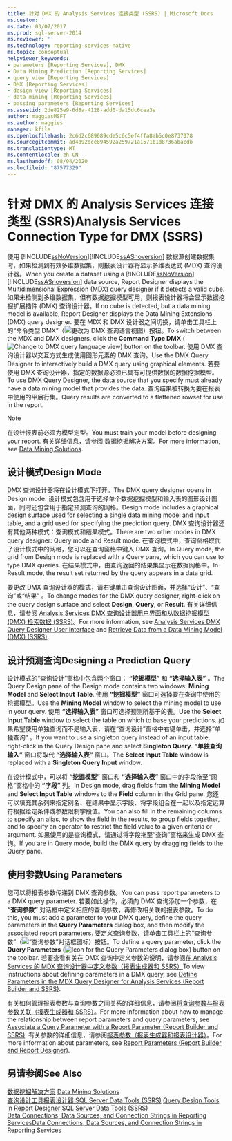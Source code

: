 ```yaml
---
title: 针对 DMX 的 Analysis Services 连接类型 (SSRS) | Microsoft Docs
ms.custom: ''
ms.date: 03/07/2017
ms.prod: sql-server-2014
ms.reviewer: ''
ms.technology: reporting-services-native
ms.topic: conceptual
helpviewer_keywords:
- parameters [Reporting Services], DMX
- Data Mining Prediction [Reporting Services]
- query view [Reporting Services]
- DMX [Reporting Services]
- design view [Reporting Services]
- data mining [Reporting Services]
- passing parameters [Reporting Services]
ms.assetid: 2de825e9-6d8a-4128-add0-da15dc6cea3e
author: maggiesMSFT
ms.author: maggies
manager: kfile
ms.openlocfilehash: 2c6d2c689689cde5c6c5ef4ffa8ab5c0e8737078
ms.sourcegitcommit: ad4d92dce894592a259721a1571b1d8736abacdb
ms.translationtype: MT
ms.contentlocale: zh-CN
ms.lasthandoff: 08/04/2020
ms.locfileid: "87577329"
---
```

# <a name="analysis-services-connection-type-for-dmx-ssrs"></a><span data-ttu-id="b2a79-102">针对 DMX 的 Analysis Services 连接类型 (SSRS)</span><span class="sxs-lookup"><span data-stu-id="b2a79-102">Analysis Services Connection Type for DMX (SSRS)</span></span>
  <span data-ttu-id="b2a79-103">使用 [!INCLUDE[ssNoVersion](../../includes/ssnoversion-md.md)][!INCLUDE[ssASnoversion](../../includes/ssasnoversion-md.md)] 数据源创建数据集时，如果检测到有效多维数据集，则报表设计器将显示多维表达式 (MDX) 查询设计器。</span><span class="sxs-lookup"><span data-stu-id="b2a79-103">When you create a dataset using a [!INCLUDE[ssNoVersion](../../includes/ssnoversion-md.md)] [!INCLUDE[ssASnoversion](../../includes/ssasnoversion-md.md)] data source, Report Designer displays the Multidimensional Expression (MDX) query designer if it detects a valid cube.</span></span> <span data-ttu-id="b2a79-104">如果未检测到多维数据集，但有数据挖掘模型可用，则报表设计器将会显示数据挖掘扩展插件 (DMX) 查询设计器。</span><span class="sxs-lookup"><span data-stu-id="b2a79-104">If no cube is detected, but a data mining model is available, Report Designer displays the Data Mining Extensions (DMX) query designer.</span></span> <span data-ttu-id="b2a79-105">要在 MDX 和 DMX 设计器之间切换，请单击工具栏上的“命令类型 DMX”（![更改为 DMX 查询语言视图](../media/rsqdicon-commandtypedmx.gif "更改为 DMX 查询语言视图")）按钮。</span><span class="sxs-lookup"><span data-stu-id="b2a79-105">To switch between the MDX and DMX designers, click the **Command Type DMX** (![Change to DMX query language view](../media/rsqdicon-commandtypedmx.gif "Change to DMX query language view")) button on the toolbar.</span></span> <span data-ttu-id="b2a79-106">使用 DMX 查询设计器以交互方式生成使用图形元素的 DMX 查询。</span><span class="sxs-lookup"><span data-stu-id="b2a79-106">Use the DMX Query Designer to interactively build a DMX query using graphical elements.</span></span> <span data-ttu-id="b2a79-107">若要使用 DMX 查询设计器，指定的数据源必须已具有可提供数据的数据挖掘模型。</span><span class="sxs-lookup"><span data-stu-id="b2a79-107">To use DMX Query Designer, the data source that you specify must already have a data mining model that provides the data.</span></span> <span data-ttu-id="b2a79-108">查询结果被转换为要在报表中使用的平展行集。</span><span class="sxs-lookup"><span data-stu-id="b2a79-108">Query results are converted to a flattened rowset for use in the report.</span></span>  
  
> [!NOTE]  
>  <span data-ttu-id="b2a79-109">在设计报表前必须为模型定型。</span><span class="sxs-lookup"><span data-stu-id="b2a79-109">You must train your model before designing your report.</span></span> <span data-ttu-id="b2a79-110">有关详细信息，请参阅 [数据挖掘解决方案](https://docs.microsoft.com/analysis-services/data-mining/data-mining-solutions)。</span><span class="sxs-lookup"><span data-stu-id="b2a79-110">For more information, see [Data Mining Solutions](https://docs.microsoft.com/analysis-services/data-mining/data-mining-solutions).</span></span>  
  
## <a name="design-mode"></a><span data-ttu-id="b2a79-111">设计模式</span><span class="sxs-lookup"><span data-stu-id="b2a79-111">Design Mode</span></span>  
 <span data-ttu-id="b2a79-112">DMX 查询设计器将在设计模式下打开。</span><span class="sxs-lookup"><span data-stu-id="b2a79-112">The DMX query designer opens in Design mode.</span></span> <span data-ttu-id="b2a79-113">设计模式包含用于选择单个数据挖掘模型和输入表的图形设计图面，同时还包含用于指定预测查询的网格。</span><span class="sxs-lookup"><span data-stu-id="b2a79-113">Design mode includes a graphical design surface used for selecting a single data mining model and input table, and a grid used for specifying the prediction query.</span></span> <span data-ttu-id="b2a79-114">DMX 查询设计器还有其他两种模式：查询模式和结果模式。</span><span class="sxs-lookup"><span data-stu-id="b2a79-114">There are two other modes in DMX query designer: Query mode and Result mode.</span></span> <span data-ttu-id="b2a79-115">在查询模式中，查询窗格取代了设计模式中的网格，您可以在查询窗格中键入 DMX 查询。</span><span class="sxs-lookup"><span data-stu-id="b2a79-115">In Query mode, the grid from Design mode is replaced with a Query pane, which you can use to type DMX queries.</span></span> <span data-ttu-id="b2a79-116">在结果模式中，由查询返回的结果集显示在数据网格中。</span><span class="sxs-lookup"><span data-stu-id="b2a79-116">In Result mode, the result set returned by the query appears in a data grid.</span></span>  
  
 <span data-ttu-id="b2a79-117">要更改 DMX 查询设计器的模式，请右键单击查询设计图面，并选择“设计”、“查询”或“结果”    。</span><span class="sxs-lookup"><span data-stu-id="b2a79-117">To change modes for the DMX query designer, right-click on the query design surface and select **Design**, **Query**, or **Result**.</span></span> <span data-ttu-id="b2a79-118">有关详细信息，请参阅 [Analysis Services DMX 查询设计器用户界面](analysis-services-dmx-query-designer-user-interface.md)和[从数据挖掘模型 (DMX) 检索数据 (SSRS)](retrieve-data-from-a-data-mining-model-dmx-ssrs.md)。</span><span class="sxs-lookup"><span data-stu-id="b2a79-118">For more information, see [Analysis Services DMX Query Designer User Interface](analysis-services-dmx-query-designer-user-interface.md) and [Retrieve Data from a Data Mining Model &#40;DMX&#41; &#40;SSRS&#41;](retrieve-data-from-a-data-mining-model-dmx-ssrs.md).</span></span>  
  
## <a name="designing-a-prediction-query"></a><span data-ttu-id="b2a79-119">设计预测查询</span><span class="sxs-lookup"><span data-stu-id="b2a79-119">Designing a Prediction Query</span></span>  
 <span data-ttu-id="b2a79-120">设计模式的“查询设计”窗格中包含两个窗口： **“挖掘模型”** 和 **“选择输入表”** 。</span><span class="sxs-lookup"><span data-stu-id="b2a79-120">The Query Design pane of the Design mode contains two windows: **Mining Model** and **Select Input Table**.</span></span> <span data-ttu-id="b2a79-121">使用 **“挖掘模型”** 窗口可选择要在查询中使用的挖掘模型。</span><span class="sxs-lookup"><span data-stu-id="b2a79-121">Use the **Mining Model** window to select the mining model to use in your query.</span></span> <span data-ttu-id="b2a79-122">使用 **“选择输入表”** 窗口可选择预测所基于的表。</span><span class="sxs-lookup"><span data-stu-id="b2a79-122">Use the **Select Input Table** window to select the table on which to base your predictions.</span></span> <span data-ttu-id="b2a79-123">如果希望使用单独查询而不是输入表，请在“查询设计”窗格中右键单击，并选择“单独查询”  。</span><span class="sxs-lookup"><span data-stu-id="b2a79-123">If you want to use a singleton query instead of an input table, right-click in the Query Design pane and select **Singleton Query**.</span></span> <span data-ttu-id="b2a79-124">**“单独查询输入”** 窗口将取代 **“选择输入表”** 窗口。</span><span class="sxs-lookup"><span data-stu-id="b2a79-124">The **Select Input Table** window is replaced with a **Singleton Query Input** window.</span></span>  
  
 <span data-ttu-id="b2a79-125">在设计模式中，可以将 **“挖掘模型”** 窗口和 **“选择输入表”** 窗口中的字段拖至“网格”窗格中的 **“字段”** 列。</span><span class="sxs-lookup"><span data-stu-id="b2a79-125">In Design mode, drag fields from the **Mining Model** and **Select Input Table** windows to the **Field** column in the Grid pane.</span></span> <span data-ttu-id="b2a79-126">您还可以填充其余列来指定别名、在结果中显示字段、将字段组合在一起以及指定运算符根据给定条件或参数限制字段值。</span><span class="sxs-lookup"><span data-stu-id="b2a79-126">You can also fill in the remaining columns to specify an alias, to show the field in the results, to group fields together, and to specify an operator to restrict the field value to a given criteria or argument.</span></span> <span data-ttu-id="b2a79-127">如果使用的是查询模式，请通过将字段拖至“查询”窗格来生成 DMX 查询。</span><span class="sxs-lookup"><span data-stu-id="b2a79-127">If you are in Query mode, build the DMX query by dragging fields to the Query pane.</span></span>  
  
## <a name="using-parameters"></a><span data-ttu-id="b2a79-128">使用参数</span><span class="sxs-lookup"><span data-stu-id="b2a79-128">Using Parameters</span></span>  
 <span data-ttu-id="b2a79-129">您可以将报表参数传递到 DMX 查询参数。</span><span class="sxs-lookup"><span data-stu-id="b2a79-129">You can pass report parameters to a DMX query parameter.</span></span> <span data-ttu-id="b2a79-130">若要如此操作，必须向 DMX 查询添加一个参数，在 **“查询参数”** 对话框中定义相应的查询参数，再修改相关联的报表参数。</span><span class="sxs-lookup"><span data-stu-id="b2a79-130">To do this, you must add a parameter to your DMX query, define the query parameters in the **Query Parameters** dialog box, and then modify the associated report parameters.</span></span> <span data-ttu-id="b2a79-131">要定义查询参数，请单击工具栏上的“查询参数”（![“查询参数”对话框图标](../media/iconqueryparameter.gif "“查询参数”对话框图标")）按钮。</span><span class="sxs-lookup"><span data-stu-id="b2a79-131">To define a query parameter, click the **Query Parameters** (![Icon for the Query Parameters dialog box](../media/iconqueryparameter.gif "Icon for the Query Parameters dialog box")) button on the toolbar.</span></span> <span data-ttu-id="b2a79-132">若要查看有关在 DMX 查询中定义参数的说明，请参阅[在 Analysis Services 的 MDX 查询设计器中定义参数（报表生成器和 SSRS）](define-parameters-in-the-mdx-query-designer-for-analysis-services.md)</span><span class="sxs-lookup"><span data-stu-id="b2a79-132">To view instructions about defining parameters in a DMX query, see [Define Parameters in the MDX Query Designer for Analysis Services &#40;Report Builder and SSRS&#41;](define-parameters-in-the-mdx-query-designer-for-analysis-services.md).</span></span>  
  
 <span data-ttu-id="b2a79-133">有关如何管理报表参数与查询参数之间关系的详细信息，请参阅[将查询参数与报表参数关联（报表生成器和 SSRS）](associate-a-query-parameter-with-a-report-parameter-report-builder-and-ssrs.md)。</span><span class="sxs-lookup"><span data-stu-id="b2a79-133">For more information about how to manage the relationship between report parameters and query parameters, see [Associate a Query Parameter with a Report Parameter &#40;Report Builder and SSRS&#41;](associate-a-query-parameter-with-a-report-parameter-report-builder-and-ssrs.md).</span></span> <span data-ttu-id="b2a79-134">有关参数的详细信息，请参阅[报表参数（报表生成器和报表设计器）](../report-design/report-parameters-report-builder-and-report-designer.md)。</span><span class="sxs-lookup"><span data-stu-id="b2a79-134">For more information about parameters, see [Report Parameters &#40;Report Builder and Report Designer&#41;](../report-design/report-parameters-report-builder-and-report-designer.md).</span></span>  
  
## <a name="see-also"></a><span data-ttu-id="b2a79-135">另请参阅</span><span class="sxs-lookup"><span data-stu-id="b2a79-135">See Also</span></span>  
 <span data-ttu-id="b2a79-136">[数据挖掘解决方案](https://docs.microsoft.com/analysis-services/data-mining/data-mining-solutions) </span><span class="sxs-lookup"><span data-stu-id="b2a79-136">[Data Mining Solutions](https://docs.microsoft.com/analysis-services/data-mining/data-mining-solutions) </span></span>  
 <span data-ttu-id="b2a79-137">[查询设计工具报表设计器 SQL Server Data Tools &#40;SSRS&#41;](query-design-tools-ssrs.md) </span><span class="sxs-lookup"><span data-stu-id="b2a79-137">[Query Design Tools in Report Designer SQL Server Data Tools &#40;SSRS&#41;](query-design-tools-ssrs.md) </span></span>  
 [<span data-ttu-id="b2a79-138">Data Connections, Data Sources, and Connection Strings in Reporting Services</span><span class="sxs-lookup"><span data-stu-id="b2a79-138">Data Connections, Data Sources, and Connection Strings in Reporting Services</span></span>](../data-connections-data-sources-and-connection-strings-in-reporting-services.md)  
  
  
